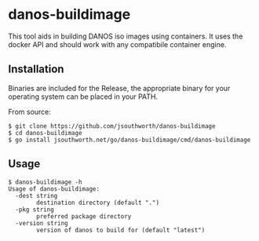 # danos-buildimage

This tool aids in building DANOS iso images using containers. It uses the docker API and should work with any compatibile container engine.

## Installation

Binaries are included for the Release, the appropriate binary for your operating system can be placed in your PATH.

From source:

```
$ git clone https://github.com/jsouthworth/danos-buildimage
$ cd danos-buildimage
$ go install jsouthworth.net/go/danos-buildimage/cmd/danos-buildimage
```

## Usage

```
$ danos-buildimage -h
Usage of danos-buildimage:
  -dest string
    	destination directory (default ".")
  -pkg string
    	preferred package directory
  -version string
    	version of danos to build for (default "latest")
```

